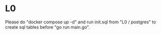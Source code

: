 # L0
 Please do "docker compose up -d" and run init.sql from "L0 / postgres" to create sql tables before "go run main.go".